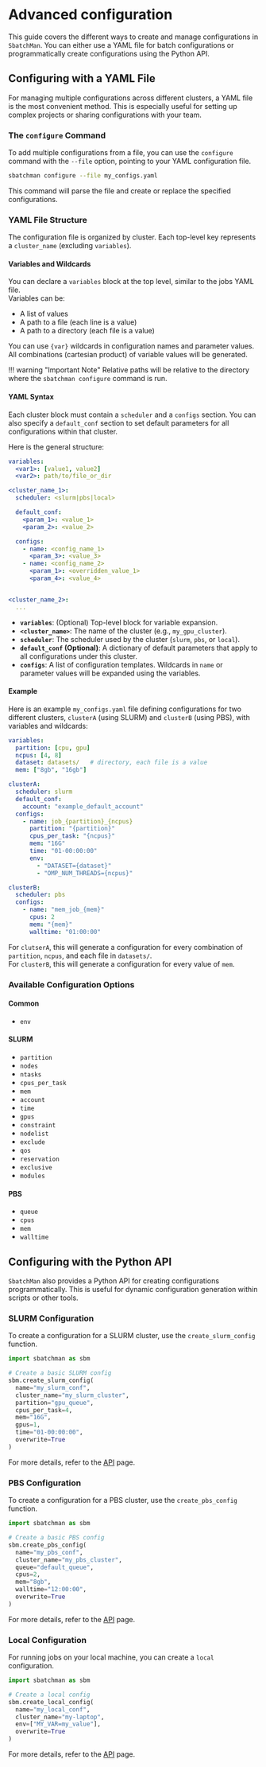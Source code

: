 # Advanced configuration

This guide covers the different ways to create and manage configurations in `SbatchMan`. You can either use a YAML file for batch configurations or programmatically create configurations using the Python API.

## Configuring with a YAML File

For managing multiple configurations across different clusters, a YAML file is the most convenient method. This is especially useful for setting up complex projects or sharing configurations with your team.

### The `configure` Command

To add multiple configurations from a file, you can use the `configure` command with the `--file` option, pointing to your YAML configuration file.

```bash
sbatchman configure --file my_configs.yaml
```

This command will parse the file and create or replace the specified configurations.

### YAML File Structure

The configuration file is organized by cluster. Each top-level key represents a `cluster_name` (excluding `variables`).

#### Variables and Wildcards

You can declare a `variables` block at the top level, similar to the jobs YAML file.  
Variables can be:

- A list of values
- A path to a file (each line is a value)
- A path to a directory (each file is a value)

You can use `{var}` wildcards in configuration names and parameter values. All combinations (cartesian product) of variable values will be generated.

!!! warning "Important Note"
    Relative paths will be relative to the directory where the `sbatchman configure` command is run. 

#### YAML Syntax

Each cluster block must contain a `scheduler` and a `configs` section. You can also specify a `default_conf` section to set default parameters for all configurations within that cluster.

Here is the general structure:

```yaml
variables:
  <var1>: [value1, value2]
  <var2>: path/to/file_or_dir

<cluster_name_1>:
  scheduler: <slurm|pbs|local>

  default_conf:
    <param_1>: <value_1>
    <param_2>: <value_2>

  configs:
    - name: <config_name_1>
      <param_3>: <value_3>
    - name: <config_name_2>
      <param_1>: <overridden_value_1>
      <param_4>: <value_4>


<cluster_name_2>:
  ...
```

-   **`variables`**: (Optional) Top-level block for variable expansion.
-   **`<cluster_name>`**: The name of the cluster (e.g., `my_gpu_cluster`).
-   **`scheduler`**: The scheduler used by the cluster (`slurm`, `pbs`, or `local`).
-   **`default_conf` (Optional)**: A dictionary of default parameters that apply to all configurations under this cluster.
-   **`configs`**: A list of configuration templates. Wildcards in `name` or parameter values will be expanded using the variables.

#### Example

Here is an example `my_configs.yaml` file defining configurations for two different clusters, `clusterA` (using SLURM) and `clusterB` (using PBS), with variables and wildcards:

```yaml
variables:
  partition: [cpu, gpu]
  ncpus: [4, 8]
  dataset: datasets/   # directory, each file is a value
  mem: ["8gb", "16gb"]

clusterA:
  scheduler: slurm
  default_conf:
    account: "example_default_account"
  configs:
    - name: job_{partition}_{ncpus}
      partition: "{partition}"
      cpus_per_task: "{ncpus}"
      mem: "16G"
      time: "01-00:00:00"
      env:
        - "DATASET={dataset}"
        - "OMP_NUM_THREADS={ncpus}"

clusterB:
  scheduler: pbs
  configs:
    - name: "mem_job_{mem}"
      cpus: 2
      mem: "{mem}"
      walltime: "01:00:00"
```

For `clutserA`, this will generate a configuration for every combination of `partition`, `ncpus`, and each file in `datasets/`.  
For `clusterB`, this will generate a configuration for every value of `mem`.

### Available Configuration Options

#### Common

* `env`

#### SLURM

* `partition`
* `nodes`
* `ntasks`
* `cpus_per_task`
* `mem`
* `account`
* `time`
* `gpus`
* `constraint`
* `nodelist`
* `exclude`
* `qos`
* `reservation`
* `exclusive`
* `modules`

#### PBS

* `queue`
* `cpus`
* `mem`
* `walltime`

## Configuring with the Python API

`SbatchMan` also provides a Python API for creating configurations programmatically. This is useful for dynamic configuration generation within scripts or other tools.

### SLURM Configuration

To create a configuration for a SLURM cluster, use the `create_slurm_config` function.

```python
import sbatchman as sbm

# Create a basic SLURM config
sbm.create_slurm_config(
  name="my_slurm_conf",
  cluster_name="my_slurm_cluster",
  partition="gpu_queue",
  cpus_per_task=4,
  mem="16G",
  gpus=1,
  time="01-00:00:00",
  overwrite=True
)
```

For more details, refer to the [API](../api.md/#sbatchman.create_slurm_config) page.

### PBS Configuration

To create a configuration for a PBS cluster, use the `create_pbs_config` function.

```python
import sbatchman as sbm

# Create a basic PBS config
sbm.create_pbs_config(
  name="my_pbs_conf",
  cluster_name="my_pbs_cluster",
  queue="default_queue",
  cpus=2,
  mem="8gb",
  walltime="12:00:00",
  overwrite=True
)
```

For more details, refer to the [API](../api.md/#sbatchman.create_pbs_config) page.

### Local Configuration

For running jobs on your local machine, you can create a `local` configuration.

```python
import sbatchman as sbm

# Create a local config
sbm.create_local_config(
  name="my_local_conf",
  cluster_name="my-laptop",
  env=["MY_VAR=my_value"],
  overwrite=True
)
```

For more details, refer to the [API](../api.md/#sbatchman.create_local_config) page.